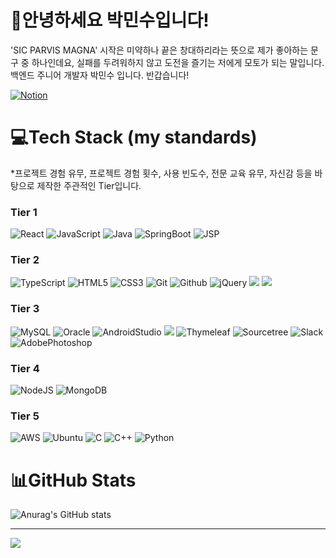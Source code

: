 #  🎸안녕하세요 박민수입니다!  
'SIC PARVIS MAGNA' 시작은 미약하나 끝은 창대하리라는 뜻으로 제가 좋아하는 문구 중 하나인데요,
실패를 두려워하지 않고 도전을 즐기는 저에게 모토가 되는 말입니다. 백엔드 주니어 개발자 박민수 입니다. 반갑습니다! <br/>

 <a href="https://luminous-sweatpants-b64.notion.site/Hello-Ragnar-c45b1be3690649ba85d674d5d8b33f47?pvs=4">![Notion](https://img.shields.io/badge/Notion-%23000000.svg?style=flat&logo=notion&logoColor=white) </a>

# 💻Tech Stack (my standards)
*프로젝트 경험 유무, 프로젝트 경험 횟수, 사용 빈도수, 전문 교육 유무, 자신감 등을 바탕으로 제작한 주관적인 Tier입니다.

  
### Tier 1
![React](https://img.shields.io/badge/react-%2320232a.svg?style=for-the-badge&logo=react&logoColor=%2361DAFB)
![JavaScript](https://img.shields.io/badge/javascript-%23323330.svg?style=flat&logo=javascript&logoColor=%23F7DF1E)
![Java](https://img.shields.io/badge/java-%23ED8B00.svg?style=flat&logo=Java&logoColor=white) 
![SpringBoot](https://img.shields.io/badge/SpringBoot-6DB33F.svg?style=flat&logo=SpringBoot&logoColor=white) 
![JSP](https://img.shields.io/badge/-JSP-yellow?style=flat&logo=JSP&logoColor=yellow) 

### Tier 2
![TypeScript](https://img.shields.io/badge/typescript-%23007ACC.svg?style=for-the-badge&logo=typescript&logoColor=white)
![HTML5](https://img.shields.io/badge/html5-%23E34F26.svg?style=flat&logo=html5&logoColor=white)
![CSS3](https://img.shields.io/badge/css3-%231572B6.svg?style=flat&logo=css3&logoColor=white) 
![Git](https://img.shields.io/badge/git-181717?style=flat&logo=Git&logoColor=white) 
![Github](https://img.shields.io/badge/Github-181717?style=flat&logo=Github&logoColor=white) 
![jQuery](https://img.shields.io/badge/jquery-%230769AD.svg?style=flat&logo=jquery&logoColor=white) 
<img src="https://img.shields.io/badge/Mybatis-gray"/>
<img src="https://img.shields.io/badge/JPA-green"/>

### Tier 3
![MySQL](https://img.shields.io/badge/mysql-%2300f.svg?style=flat&logo=mysql&logoColor=white) 
![Oracle](https://img.shields.io/badge/Oracle-F80000?style=flat&logo=oracle&logoColor=white) 
![AndroidStudio](https://img.shields.io/badge/AndroidStudio-3DDC84?style=flat&logo=AndroidStudio&logoColor=white) 
<img src="https://img.shields.io/badge/SVN-819EC8"/>
![Thymeleaf](https://img.shields.io/badge/Thymeleaf-%23005C0F.svg?style=flat&logo=Thymeleaf&logoColor=white) 
![Sourcetree](https://img.shields.io/badge/Sourcetree-0052CC.svg?style=flat&logo=Sourcetree&logoColor=white)
![Slack](https://img.shields.io/badge/Slack-4A154B?style=for-the-badge&logo=slack&logoColor=white)
![AdobePhotoshop](https://img.shields.io/badge/AdobePhotoshop-31A8FF?style=flat&logo=AdobePhotoshop&logoColor=white) 



### Tier 4
![NodeJS](https://img.shields.io/badge/node.js-6DA55F?style=for-the-badge&logo=node.js&logoColor=white)
![MongoDB](https://img.shields.io/badge/MongoDB-%234ea94b.svg?style=for-the-badge&logo=mongodb&logoColor=white)




### Tier 5
![AWS](https://img.shields.io/badge/AWS-%23FF9900.svg?style=flat&logo=amazon-aws&logoColor=white) 
![Ubuntu](https://img.shields.io/badge/Ubuntu-E95420.svg?style=flat&logo=Ubuntu-&logoColor=white) 
![C](https://img.shields.io/badge/C-A8B9CC.svg?style=flat&logo=C-&logoColor=white) 
![C++](https://img.shields.io/badge/C++-00599C.svg?style=flat&logo=C++-&logoColor=white) 
![Python](https://img.shields.io/badge/python-3670A0?style=flat&logo=python&logoColor=ffdd54)







# 📊GitHub Stats

![Anurag's GitHub stats](https://github-readme-stats.vercel.app/api?username=ragnar-park&show_icons=true&theme=radical)<br/>







--------------------- 
 [![](https://visitcount.itsvg.in/api?id=NormalHero&icon=4&color=12)](https://visitcount.itsvg.in)

